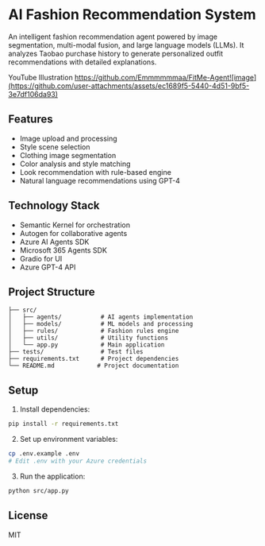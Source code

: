 <!-- ---
title: FitMe Agent
emoji: 👗
colorFrom: red
colorTo: indigo
sdk: gradio
sdk_version: 3.50.0
app_file: src/app.py
pinned: false
license: mit
short_description: An intelligent fashion recommendation agent
--- -->

# AI Fashion Recommendation System

<!-- An intelligent fashion recommendation system built with Microsoft's AI technologies. -->
An intelligent fashion recommendation agent powered by image segmentation, multi-modal fusion, and large language models (LLMs). It analyzes Taobao purchase history to generate personalized outfit recommendations with detailed explanations.

YouTube Illustration
https://github.com/Emmmmmmaa/FitMe-Agent![image](https://github.com/user-attachments/assets/ec1689f5-5440-4d51-9bf5-3e7df106da93)

## Features

- Image upload and processing
- Style scene selection
- Clothing image segmentation
- Color analysis and style matching
- Look recommendation with rule-based engine
- Natural language recommendations using GPT-4

## Technology Stack

- Semantic Kernel for orchestration
- Autogen for collaborative agents
- Azure AI Agents SDK
- Microsoft 365 Agents SDK
- Gradio for UI
- Azure GPT-4 API

## Project Structure

```
├── src/
│   ├── agents/           # AI agents implementation
│   ├── models/           # ML models and processing
│   ├── rules/            # Fashion rules engine
│   ├── utils/            # Utility functions
│   └── app.py            # Main application
├── tests/                # Test files
├── requirements.txt      # Project dependencies
└── README.md            # Project documentation
```

## Setup

1. Install dependencies:
```bash
pip install -r requirements.txt
```

2. Set up environment variables:
```bash
cp .env.example .env
# Edit .env with your Azure credentials
```

3. Run the application:
```bash
python src/app.py
```

## License

MIT 

